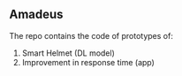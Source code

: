## Amadeus
The repo contains the code of prototypes of:<br>
1. Smart Helmet (DL model)<br>
2. Improvement in response time (app)
